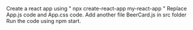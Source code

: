 Create a react app using " npx create-react-app my-react-app "
Replace App.js code and App.css code.
Add another file BeerCard.js in src folder
Run the code using npm start.

